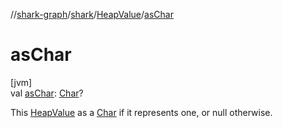 //[shark-graph](../../../index.md)/[shark](../index.md)/[HeapValue](index.md)/[asChar](as-char.md)

# asChar

[jvm]\
val [asChar](as-char.md): [Char](https://kotlinlang.org/api/latest/jvm/stdlib/kotlin/-char/index.html)?

This [HeapValue](index.md) as a [Char](https://kotlinlang.org/api/latest/jvm/stdlib/kotlin/-char/index.html) if it represents one, or null otherwise.
